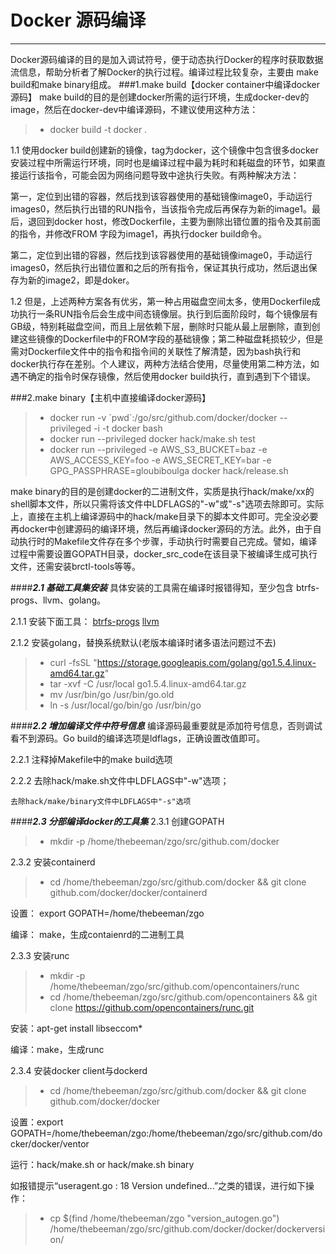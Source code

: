 # Docker 源码编译

------

Docker源码编译的目的是加入调试符号，便于动态执行Docker的程序时获取数据流信息，帮助分析者了解Docker的执行过程。编译过程比较复杂，主要由 make build和make binary组成。
###1.make build【docker container中编译docker源码】
make build的目的是创建docker所需的运行环境，生成docker-dev的image，然后在docker-dev中编译源码，不建议使用这种方法：
> * docker build -t docker .

1.1 使用docker build创建新的镜像，tag为docker，这个镜像中包含很多docker安装过程中所需运行环境，同时也是编译过程中最为耗时和耗磁盘的环节，如果直接运行该指令，可能会因为网络问题导致中途执行失败。有两种解决方法：

第一，定位到出错的容器，然后找到该容器使用的基础镜像image0，手动运行images0，然后执行出错的RUN指令，当该指令完成后再保存为新的image1。最后，退回到docker host，修改Dockerfile，主要为删除出错位置的指令及其前面的指令，并修改FROM 字段为image1，再执行docker build命令。

第二，定位到出错的容器，然后找到该容器使用的基础镜像image0，手动运行images0，然后执行出错位置和之后的所有指令，保证其执行成功，然后退出保存为新的image2，即是doker。

1.2 但是，上述两种方案各有优劣，第一种占用磁盘空间太多，使用Dockerfile成功执行一条RUN指令后会生成中间态镜像层。执行到后面阶段时，每个镜像层有GB级，特别耗磁盘空间，而且上层依赖下层，删除时只能从最上层删除，直到创建这些镜像的Dockerfile中的FROM字段的基础镜像；第二种磁盘耗损较少，但是需对Dockerfile文件中的指令和指令间的关联性了解清楚，因为bash执行和docker执行存在差别。个人建议，两种方法结合使用，尽量使用第二种方法，如遇不确定的指令时保存镜像，然后使用docker build执行，直到遇到下个错误。

###2.make binary【主机中直接编译docker源码】
> * docker run -v \`pwd\`:/go/src/github.com/docker/docker --privileged -i -t docker bash
> * docker run --privileged docker hack/make.sh test
> * docker run --privileged -e AWS_S3_BUCKET=baz -e AWS_ACCESS_KEY=foo -e AWS_SECRET_KEY=bar -e GPG_PASSPHRASE=gloubiboulga docker hack/release.sh

make binary的目的是创建docker的二进制文件，实质是执行hack/make/xx的shell脚本文件，所以只需将该文件中LDFLAGS的"-w"或"-s"选项去除即可。实际上，直接在主机上编译源码中的hack/make目录下的脚本文件即可。完全没必要再docker中创建源码的编译环境，然后再编译docker源码的方法。此外，由于自动执行时的Makefile文件存在多个步骤，手动执行时需要自己完成。譬如，编译过程中需要设置GOPATH目录，docker_src_code在该目录下被编译生成可执行文件，还需安装brctl-tools等等。

####***2.1 基础工具集安装***
具体安装的工具需在编译时报错得知，至少包含 btrfs-progs、llvm、golang。

2.1.1 安装下面工具：
[btrfs-progs](https://github.com/kdave/btrfs-progs.git)
[llvm](https://mirrors.kernel.org/sourceware/lvm2/LVM2.2.02.103.tgz)

2.1.2 安装golang，替换系统默认(老版本编译时诸多语法问题过不去)
> * curl -fsSL "https://storage.googleapis.com/golang/go1.5.4.linux-amd64.tar.gz"
> * tar -xvf -C /usr/local go1.5.4.linux-amd64.tar.gz
> * mv /usr/bin/go /usr/bin/go.old
> * ln -s /usr/local/go/bin/go /usr/bin/go

####***2.2 增加编译文件中符号信息***
编译源码最重要就是添加符号信息，否则调试看不到源码。Go build的编译选项是ldflags，正确设置改值即可。

2.2.1 注释掉Makefile中的make build选项

2.2.2 去除hack/make.sh文件中LDFLAGS中"-w"选项；

    去除hack/make/binary文件中LDFLAGS中"-s"选项

####***2.3 分部编译docker的工具集***
2.3.1 创建GOPATH
> * mkdir -p /home/thebeeman/zgo/src/github.com/docker

2.3.2 安装containerd
> * cd /home/thebeeman/zgo/src/github.com/docker && git clone github.com/docker/docker/containerd

设置： export GOPATH=/home/thebeeman/zgo

编译： make，生成contaienrd的二进制工具

2.3.3 安装runc
> * mkdir -p /home/thebeeman/zgo/src/github.com/opencontainers/runc 
> * cd /home/thebeeman/zgo/src/github.com/opencontainers && git clone https://github.com/opencontainers/runc.git

安装：apt-get install libseccom*

编译：make，生成runc

2.3.4 安装docker client与dockerd
> * cd /home/thebeeman/zgo/src/github.com/docker && git clone github.com/docker/docker

设置：export GOPATH=/home/thebeeman/zgo:/home/thebeeman/zgo/src/github.com/docker/docker/ventor

运行：hack/make.sh or hack/make.sh binary

如报错提示“useragent.go : 18 Version undefined...”之类的错误，进行如下操作：
> * cp $(find /home/thebeeman/zgo  "version_autogen.go") /home/thebeeman/zgo/src/github.com/docker/docker/dockerversion/

